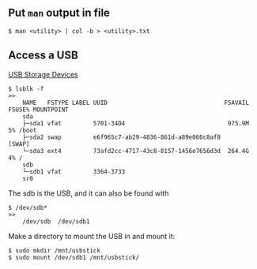## Put `man` output in file
`$ man <utility> | col -b > <utility>.txt`


## Access a USB
[USB Storage Devices](https://wiki.archlinux.org/index.php/USB_storage_devices)
```
$ lsblk -f
>>
    NAME   FSTYPE LABEL UUID                                 FSAVAIL FSUSE% MOUNTPOINT
    sda
    ├─sda1 vfat         5701-34D4                             975.9M     5% /boot
    ├─sda2 swap         e6f965c7-ab29-4836-861d-a89e060c8af8                [SWAP]
    └─sda3 ext4         73afd2cc-4717-43c8-8157-1456e7656d3d  264.4G     4% /
    sdb
    └─sdb1 vfat         3364-3733
    sr0
```

The sdb is the USB, and it can also be found with
```
$ /dev/sdb*
>>
    /dev/sdb  /dev/sdb1
```

Make a directory to mount the USB in and mount it:
```
$ sudo mkdir /mnt/usbstick
$ sudo mount /dev/sdb1 /mnt/usbstick/
```
